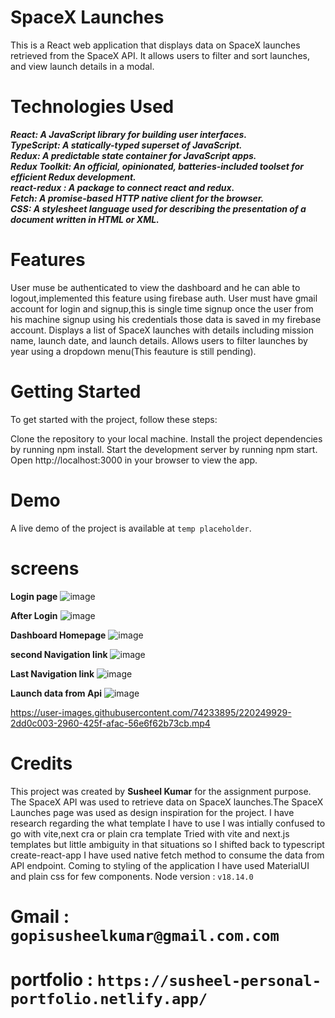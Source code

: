 # SpaceX Launches
This is a React web application that displays data on SpaceX launches retrieved from the SpaceX API. It allows users to filter and sort launches, and view launch details in a modal.

# Technologies Used
***React: A JavaScript library for building user interfaces.<br/>***
***TypeScript: A statically-typed superset of JavaScript.<br/>***
***Redux: A predictable state container for JavaScript apps.<br/>***
***Redux Toolkit: An official, opinionated, batteries-included toolset for efficient Redux development.<br/>***
***react-redux : A package to connect react and redux.<br/>***
***Fetch: A promise-based HTTP native client for the browser.<br/>***
***CSS: A stylesheet language used for describing the presentation of a document written in HTML or XML.<br/>***


# Features
User muse be authenticated to view the dashboard and he can able to logout,implemented this feature using firebase auth.
User must have gmail account for login and signup,this is single time signup once the user from his machine signup using his credentials those data is saved in my firebase account.
Displays a list of SpaceX launches with details including mission name, launch date, and launch details.
Allows users to filter launches by year using a dropdown menu(This feauture is still pending).

# Getting Started
To get started with the project, follow these steps:

Clone the repository to your local machine.
Install the project dependencies by running npm install.
Start the development server by running npm start.
Open http://localhost:3000 in your browser to view the app.

# Demo
A live demo of the project is available at ```temp placeholder```.

# screens
**Login page**
![image](https://user-images.githubusercontent.com/74233895/220249387-13653ede-7aab-4143-9893-903aa7689d51.png)

**After Login**
![image](https://user-images.githubusercontent.com/74233895/220249570-7793dffb-d13d-4a82-8d11-bf434a0befa8.png)

**Dashboard Homepage**
![image](https://user-images.githubusercontent.com/74233895/220249629-98b0f085-4863-4112-907a-ed3acbf8f2a8.png)

**second Navigation link**
![image](https://user-images.githubusercontent.com/74233895/220249685-52ea00df-eca8-434d-933a-b1cb80b2cd9a.png)

**Last Navigation link**
![image](https://user-images.githubusercontent.com/74233895/220249764-ef482ce3-9a84-4cf9-92e6-1593700049b9.png)

**Launch data from Api**
![image](https://user-images.githubusercontent.com/74233895/220249825-8fe571fe-9808-4c47-a408-9c9f370d9eef.png)






https://user-images.githubusercontent.com/74233895/220249929-2dd0c003-2960-425f-afac-56e6f62b73cb.mp4


# Credits
This project was created by <b>Susheel Kumar</b> for the assignment purpose. The SpaceX API was used to retrieve data on SpaceX launches.The SpaceX Launches page was used as design inspiration for the project.
 I have research regarding the what template I have to use I was intially confused to go with vite,next cra or plain cra template
 Tried with vite and next.js templates but little ambiguity in that situations so I shifted back to typescript create-react-app
 I have used native fetch method to consume the data from API endpoint.
 Coming to styling of the application I have used MaterialUI and plain css for few components.
 Node version : ```v18.14.0```
 
 # Gmail : ```gopisusheelkumar@gmail.com.com```
 # portfolio : ```https://susheel-personal-portfolio.netlify.app/```

